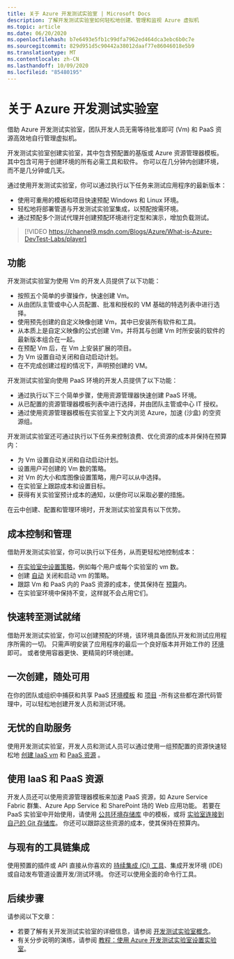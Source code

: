 ```yaml
---
title: 关于 Azure 开发测试实验室 | Microsoft Docs
description: 了解开发测试实验室如何轻松地创建、管理和监视 Azure 虚拟机
ms.topic: article
ms.date: 06/20/2020
ms.openlocfilehash: b7e6493e5fb1c99dfa7962ed464dca3ebc6b0c7e
ms.sourcegitcommit: 829d951d5c90442a38012daaf77e86046018e5b9
ms.translationtype: MT
ms.contentlocale: zh-CN
ms.lasthandoff: 10/09/2020
ms.locfileid: "85480195"
---
```

# <a name="about-azure-devtest-labs"></a>关于 Azure 开发测试实验室
借助 Azure 开发测试实验室，团队开发人员无需等待批准即可 (Vm) 和 PaaS 资源高效地自行管理虚拟机。

开发测试实验室创建实验室，其中包含预配置的基版或 Azure 资源管理器模板。 其中包含可用于创建环境的所有必需工具和软件。 你可以在几分钟内创建环境，而不是几分钟或几天。

通过使用开发测试实验室，你可以通过执行以下任务来测试应用程序的最新版本：

- 使用可重用的模板和项目快速预配 Windows 和 Linux 环境。
- 轻松地将部署管道与开发测试实验室集成，以预配按需环境。
- 通过预配多个测试代理并创建预配环境进行定型和演示，增加负载测试。

> [!VIDEO https://channel9.msdn.com/Blogs/Azure/What-is-Azure-DevTest-Labs/player]

## <a name="capabilities"></a>功能
开发测试实验室为使用 Vm 的开发人员提供了以下功能：

- 按照五个简单的步骤操作，快速创建 Vm。
- 从由团队主管或中心人员配置、批准和授权的 VM 基础的特选列表中进行选择。
- 使用预先创建的自定义映像创建 Vm，其中已安装所有软件和工具。 
- 从本质上是自定义映像的公式创建 Vm，并将其与创建 Vm 时所安装的软件的最新版本组合在一起。 
- 在预配 Vm 后，在 Vm 上安装扩展的项目。
- 为 Vm 设置自动关闭和自动启动计划。
- 在不完成创建过程的情况下，声明预创建的 VM。

开发测试实验室向使用 PaaS 环境的开发人员提供了以下功能：

- 通过执行以下三个简单步骤，使用资源管理器快速创建 PaaS 环境。
- 从已配置的资源管理器模板列表中进行选择，并由团队主管或中心 IT 授权。
- 通过使用资源管理器模板在实验室上下文内浏览 Azure，加速 (沙盒) 的空资源组。

开发测试实验室还可通过执行以下任务来控制浪费、优化资源的成本并保持在预算内：  

- 为 Vm 设置自动关闭和自动启动计划。
- 设置用户可创建的 Vm 数的策略。
- 对 Vm 的大小和库图像设置策略，用户可以从中选择。
- 在实验室上跟踪成本和设置目标。
- 获得有关实验室预计成本的通知，以便你可以采取必要的措施。

在云中创建、配置和管理环境时，开发测试实验室具有以下优势。

## <a name="cost-control-and-governance"></a>成本控制和管理
借助开发测试实验室，你可以执行以下任务，从而更轻松地控制成本：

- [在实验室中设置策略](devtest-lab-set-lab-policy.md)，例如每个用户或每个实验室的 vm 数。 
- 创建 [自动](devtest-lab-set-lab-policy.md) 关闭和启动 vm 的策略。
- 跟踪 Vm 和 PaaS 内的 PaaS 资源的成本，使其保持在 [预算](devtest-lab-configure-cost-management.md)内。
- 在实验室环境中保持不变，这样就不会占用它们。

## <a name="quickly-get-to-ready-to-test"></a>快速转至测试就绪
借助开发测试实验室，你可以创建预配的环境，该环境具备团队开发和测试应用程序所需的一切。 只需声明安装了应用程序的最后一个良好版本并开始工作的 [环境](devtest-lab-add-claimable-vm.md) 即可。 或者使用容器更快、更精简的环境创建。

## <a name="create-once-use-everywhere"></a>一次创建，随处可用
在你的团队或组织中捕获和共享 PaaS [环境模板](devtest-lab-create-environment-from-arm.md) 和 [项目](add-artifact-repository.md) -所有这些都在源代码管理中，可以轻松地创建开发人员和测试环境。

## <a name="worry-free-self-service"></a>无忧的自助服务
使用开发测试实验室，开发人员和测试人员可以通过使用一组预配置的资源快速轻松地 [创建 IaaS vm](devtest-lab-add-vm.md) 和 [PaaS 资源](devtest-lab-create-environment-from-arm.md) 。

## <a name="use-iaas-and-paas-resources"></a>使用 IaaS 和 PaaS 资源 
开发人员还可以使用资源管理器模板来加速 PaaS 资源，如 Azure Service Fabric 群集、Azure App Service 和 SharePoint 场的 Web 应用功能。 若要在 PaaS 实验室中开始使用，请使用 [公共环境存储库](devtest-lab-configure-use-public-environments.md) 中的模板，或将 [实验室连接到自己的 Git 存储库](devtest-lab-create-environment-from-arm.md#configure-your-own-template-repositories)。 你还可以跟踪这些资源的成本，使其保持在预算内。

## <a name="integrate-with-your-existing-toolchain"></a>与现有的工具链集成
使用预置的插件或 API 直接从你喜欢的 [持续集成 (CI) 工具](devtest-lab-integrate-ci-cd.md)、集成开发环境 (IDE) 或自动发布管道设置开发/测试环境。 你还可以使用全面的命令行工具。

## <a name="next-steps"></a>后续步骤
请参阅以下文章：

- 若要了解有关开发测试实验室的详细信息，请参阅 [开发测试实验室概念](devtest-lab-concepts.md)。
- 有关分步说明的演练，请参阅 [教程：使用 Azure 开发测试实验室设置实验室](tutorial-create-custom-lab.md)。